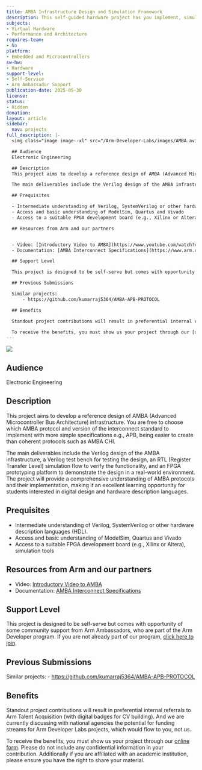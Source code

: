 ```yaml
---
title: AMBA Infrastructure Design and Simulation Framework
description: This self-guided hardware project has you implement, simulate, and FPGA-prototype a Verilog AMBA bus—from simple APB to advanced CHI—sharpening hands-on expertise with Arm’s interconnect backbone and yielding a reusable reference design for future embedded systems.
subjects:
- Virtual Hardware
- Performance and Architecture
requires-team:
- No
platform:
- Embedded and Microcontrollers
sw-hw:
- Hardware
support-level:
- Self-Service
- Arm Ambassador Support
publication-date: 2025-05-30
license:
status:
- Hidden
donation:
layout: article
sidebar:
  nav: projects
full_description: |-
  <img class="image image--xl" src="/Arm-Developer-Labs/images/AMBA.avif"/>

  ## Audience
  Electronic Engineering

  ## Description
  This project aims to develop a reference design of AMBA (Advanced Microcontroller Bus Architecture) infrastructure. You are free to choose which AMBA protocol and version of the interconnect standard to implement with more simple specifications e.g., APB, being easier to create than coherent protocols such as AMBA CHI. 

  The main deliverables include the Verilog design of the AMBA infrastructure, a Verilog test bench for testing the design, an RTL (Register Transfer Level) simulation flow to verify the functionality, and an FPGA prototyping platform to demonstrate the design in a real-world environment. The project will provide a comprehensive understanding of AMBA protocols and their implementation, making it an excellent learning opportunity for students interested in digital design and hardware description languages.

  ## Prequisites

  - Intermediate understanding of Verilog, SystemVerilog or other hardware description languages (HDL).
  - Access and basic understanding of ModelSim, Quartus and Vivado
  - Access to a suitable FPGA development board (e.g., Xilinx or Altera), simulation tools

  ## Resources from Arm and our partners


  - Video: [Introductory Video to AMBA](https://www.youtube.com/watch?v=zayyWwSxyW4)
  - Documentation: [AMBA Interconnect Specifications](https://www.arm.com/architecture/system-architectures/amba/amba-specifications)

  ## Support Level

  This project is designed to be self-serve but comes with opportunity of some community support from Arm Ambassadors, who are part of the Arm Developer program. If you are not already part of our program, [click here to join](https://www.arm.com/resources/developer-program?#register).

  ## Previous Submissions

  Similar projects:
      - https://github.com/kumarraj5364/AMBA-APB-PROTOCOL 

  ## Benefits 

  Standout project contributions will result in preferential internal referrals to Arm Talent Acquisition (with digital badges for CV building).  And we are currently discussing with national agencies the potential for funding streams for Arm Developer Labs projects, which would flow to you, not us.

  To receive the benefits, you must show us your project through our [online form](https://forms.office.com/e/VZnJQLeRhD). Please do not include any confidential information in your contribution. Additionally if you are affiliated with an academic institution, please ensure you have the right to share your material.
---
```

<img class="image image--xl" src="/Arm-Developer-Labs/images/AMBA.avif"/>

## Audience
Electronic Engineering

## Description
This project aims to develop a reference design of AMBA (Advanced Microcontroller Bus Architecture) infrastructure. You are free to choose which AMBA protocol and version of the interconnect standard to implement with more simple specifications e.g., APB, being easier to create than coherent protocols such as AMBA CHI. 

The main deliverables include the Verilog design of the AMBA infrastructure, a Verilog test bench for testing the design, an RTL (Register Transfer Level) simulation flow to verify the functionality, and an FPGA prototyping platform to demonstrate the design in a real-world environment. The project will provide a comprehensive understanding of AMBA protocols and their implementation, making it an excellent learning opportunity for students interested in digital design and hardware description languages.

## Prequisites

- Intermediate understanding of Verilog, SystemVerilog or other hardware description languages (HDL).
- Access and basic understanding of ModelSim, Quartus and Vivado
- Access to a suitable FPGA development board (e.g., Xilinx or Altera), simulation tools

## Resources from Arm and our partners


- Video: [Introductory Video to AMBA](https://www.youtube.com/watch?v=zayyWwSxyW4)
- Documentation: [AMBA Interconnect Specifications](https://www.arm.com/architecture/system-architectures/amba/amba-specifications)

## Support Level

This project is designed to be self-serve but comes with opportunity of some community support from Arm Ambassadors, who are part of the Arm Developer program. If you are not already part of our program, [click here to join](https://www.arm.com/resources/developer-program?#register).

## Previous Submissions

Similar projects:
    - https://github.com/kumarraj5364/AMBA-APB-PROTOCOL 

## Benefits 

Standout project contributions will result in preferential internal referrals to Arm Talent Acquisition (with digital badges for CV building).  And we are currently discussing with national agencies the potential for funding streams for Arm Developer Labs projects, which would flow to you, not us.

To receive the benefits, you must show us your project through our [online form](https://forms.office.com/e/VZnJQLeRhD). Please do not include any confidential information in your contribution. Additionally if you are affiliated with an academic institution, please ensure you have the right to share your material.